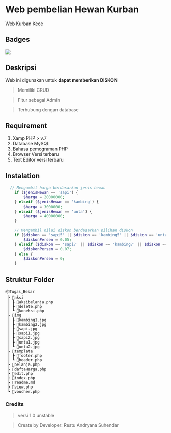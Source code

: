 # Web pembelian Hewan Kurban

Web Kurban Kece

## Badges

<img src="https://img.shields.io/badge/figma-%23F24E1E.svg?style=for-the-badge&logo=figma&logoColor=white">

## Deskripsi

Web ini digunakan untuk **dapat memberikan DISKON**

> Memiliki CRUD

> Fitur sebagai Admin

> Terhubung dengan database

## Requirement

1. Xamp PHP > v.7
2. Database MySQL
3. Bahasa pemograman PHP
4. Browser Versi terbaru
5. Text Editor versi terbaru

## Instalation

```php
  // Mengambil harga berdasarkan jenis hewan
    if ($jenisHewan == 'sapi') {
        $harga = 20000000;
    } elseif ($jenisHewan == 'kambing') {
        $harga = 3000000;
    } elseif ($jenisHewan == 'unta') {
        $harga = 40000000;
    }

    // Mengambil nilai diskon berdasarkan pilihan diskon
    if ($diskon == 'sapi5' || $diskon == 'kambing5' || $diskon == 'unta5') {
        $diskonPersen = 0.05;
    } elseif ($diskon == 'sapi7' || $diskon == 'kambing7' || $diskon == 'unta7') {
        $diskonPersen = 0.07;
    } else {
        $diskonPersen = 0;
    }

```

## Struktur Folder

```
📦Tugas_Besar
 ┣ 📂aksi
 ┃ ┣ 📜aksibelanja.php
 ┃ ┣ 📜delete.php
 ┃ ┗ 📜koneksi.php
 ┣ 📂img
 ┃ ┣ 📜kambing1.jpg
 ┃ ┣ 📜kambing2.jpg
 ┃ ┣ 📜sapi.jpg
 ┃ ┣ 📜sapi1.jpg
 ┃ ┣ 📜sapi2.jpg
 ┃ ┣ 📜unta1.jpg
 ┃ ┗ 📜unta2.jpg
 ┣ 📂template
 ┃ ┣ 📜footer.php
 ┃ ┗ 📜header.php
 ┣ 📜belanja.php
 ┣ 📜daftaHarga.php
 ┣ 📜edit.php
 ┣ 📜index.php
 ┣ 📜readme.md
 ┣ 📜view.php
 ┗ 📜voucher.php
 ```

### Credits

> versi 1.0 unstable

> Create by Developer: Restu Andryana Suhendar
